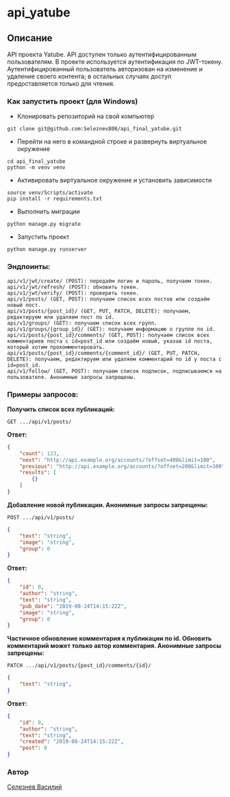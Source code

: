 # api_yatube
## Описание
API проекта Yatube. API доступен только аутентифицированным пользователям. В проекте используется аутентификация по JWT-токену. Аутентифицированный пользователь авторизован на изменение и удаление своего контента; в остальных случаях доступ предоставляется только для чтения.
### Как запустить проект (для Windows)
* Клонировать репозиторий на свой компьютер
```
git clone git@github.com:Seleznev808/api_final_yatube.git
```
* Перейти на него в командной строке и развернуть виртуальное окружение
```
cd api_final_yatube
python -m venv venv
```
* Активировать виртуальное окружение и установить зависимости
```
source venv/Scripts/activate
pip install -r requirements.txt
```
* Выполнить миграции
```
python manage.py migrate
```
* Запустить проект
```
python manage.py runserver
```
### Эндпоинты:
```
api/v1/jwt/create/ (POST): передаём логин и пароль, получаем токен.
api/v1/jwt/refresh/ (POST): обновить токен.
api/v1/jwt/verify/ (POST): проверить токен.
api/v1/posts/ (GET, POST): получаем список всех постов или создаём новый пост.
api/v1/posts/{post_id}/ (GET, PUT, PATCH, DELETE): получаем, редактируем или удаляем пост по id.
api/v1/groups/ (GET): получаем список всех групп.
api/v1/groups/{group_id}/ (GET): получаем информацию о группе по id.
api/v1/posts/{post_id}/comments/ (GET, POST): получаем список всех комментариев поста с id=post_id или создаём новый, указав id поста, который хотим прокомментировать.
api/v1/posts/{post_id}/comments/{comment_id}/ (GET, PUT, PATCH, DELETE): получаем, редактируем или удаляем комментарий по id у поста с id=post_id.
api/v1/follow/ (GET, POST): получаем список подписок, подписываемся на пользователя. Анонимные запросы запрещены.
```
### Примеры запросов:
**Получить список всех публикаций:**
```
GET .../api/v1/posts/
```
**Ответ:**
```JSON
{
    "count": 123,
    "next": "http://api.example.org/accounts/?offset=400&limit=100",
    "previous": "http://api.example.org/accounts/?offset=200&limit=100",
    "results": [
        {}
    ]
}
```
**Добавление новой публикации. Анонимные запросы запрещены:**
```
POST .../api/v1/posts/
```
```JSON
{
    "text": "string",
    "image": "string",
    "group": 0
}
```
**Ответ:**
```JSON
{
    "id": 0,
    "author": "string",
    "text": "string",
    "pub_date": "2019-08-24T14:15:22Z",
    "image": "string",
    "group": 0
}
```
**Частичное обновление комментария к публикации по id. Обновить комментарий может только автор комментария. Анонимные запросы запрещены:**
```
PATCH .../api/v1/posts/{post_id}/comments/{id}/
```
```JSON
{
    "text": "string",
}
```
**Ответ:**
```JSON
{
    "id": 0,
    "author": "string",
    "text": "string",
    "created": "2019-08-24T14:15:22Z",
    "post": 0
}
```
### Автор
[Селезнев Василий](https://github.com/Seleznev808)
